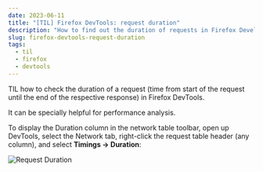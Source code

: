 ```yaml
---
date: 2023-06-11
title: "[TIL] Firefox DevTools: request duration"
description: "How to find out the duration of requests in Firefox Developer Tools"
slug: firefox-devtools-request-duration
tags:
  - til
  - firefox
  - devtools
---
```


TIL how to check the duration of a request (time from start of the request until
the end of the respective response) in Firefox DevTools.

It can be specially helpful for performance analysis.

To display the Duration column in the network table toolbar, open up DevTools,
select the Network tab, right-click the request table header (any column), and
select **Timings -> Duration**:

![Request Duration](/img/articles/2023-06-11-request-duration.png)
